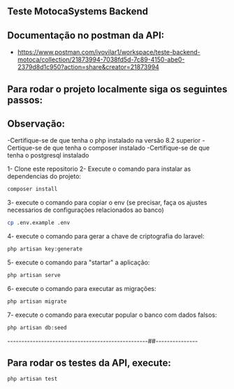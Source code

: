 ## Teste MotocaSystems Backend


## Documentação no postman da API:
- https://www.postman.com/ivovilar1/workspace/teste-backend-motoca/collection/21873994-7038fd5d-7c89-4150-abe0-2379d8d1c950?action=share&creator=21873994

## Para rodar o projeto localmente siga os seguintes passos:
## Observação:
-Certifique-se de que tenha o php instalado na versão 8.2 superior
-Certique-se de que tenha o composer instalado
-Certifique-se de que tenha o postgresql instalado

 1- Clone este repositorio
 2- Execute o comando para instalar as dependencias do projeto:
 ```sh
composer install
```
3- execute o comando para copiar o env (se precisar, faça os ajustes necessarios de configurações relacionados ao banco)
```sh
cp .env.example .env
```
4- execute o comando para gerar a chave de criptografia do laravel:
```sh
php artisan key:generate
```
5- execute o comando para "startar" a aplicação:
```sh
php artisan serve
```
6- execute o comando para executar as migrações:
```sh
php artisan migrate
```
7- execute o comando para executar popular o banco com dados falsos:
```sh
php artisan db:seed
```

--------------------------------------------------##---------------
## Para rodar os testes da API, execute:
```sh
php artisan test
```
